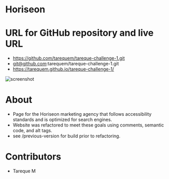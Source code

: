 # Horiseon

# URL for GitHub repository and live URL
* https://github.com/tarequem/tareque-challenge-1.git
* git@github.com:tarequem/tareque-challenge-1.git
* https://tarequem.github.io/tareque-challenge-1/

![screenshot](/horiseon-snapshot.png)

# About
* Page for the Horiseon marketing agency that follows accessibility standards and is optimized for search engines.
* Website was refactored to meet these goals using comments, semantic code, and alt tags. 
* see /previous-version for build prior to refactoring. 

# Contributors
* Tareque M
